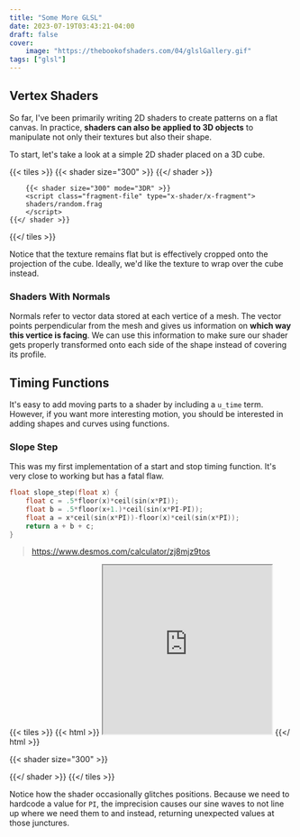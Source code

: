 ```yaml
---
title: "Some More GLSL"
date: 2023-07-19T03:43:21-04:00
draft: false
cover:
    image: "https://thebookofshaders.com/04/glslGallery.gif"
tags: ["glsl"]
---
```


## Vertex Shaders

So far, I've been primarily writing 2D shaders to create patterns on a flat canvas. In practice, **shaders can also be applied to 3D objects** to manipulate not only their textures but also their shape.

To start, let's take a look at a simple 2D shader placed on a 3D cube.

{{< tiles >}}
    {{< shader size="300" >}}
        <script class="fragment-file" type="x-shader/x-fragment">
        shaders/random.frag
        </script>
        {{</ shader >}}
        
        {{< shader size="300" mode="3DR" >}}
        <script class="fragment-file" type="x-shader/x-fragment">
        shaders/random.frag
        </script>
    {{</ shader >}}
{{</ tiles >}}

Notice that the texture remains flat but is effectively cropped onto the projection of the cube. Ideally, we'd like the texture to wrap over the cube instead.

### Shaders With Normals

Normals refer to vector data stored at each vertice of a mesh. The vector points perpendicular from the mesh and gives us information on **which way this vertice is facing**. We can use this information to make sure our shader gets properly transformed onto each side of the shape instead of covering its profile.

## Timing Functions

It's easy to add moving parts to a shader by including a `u_time` term. However, if you want more interesting motion, you should be interested in adding shapes and curves using functions.

### Slope Step

This was my first implementation of a start and stop timing function. It's very close to working but has a fatal flaw.

```c
float slope_step(float x) {
    float c = .5*floor(x)*ceil(sin(x*PI));
    float b = .5*floor(x+1.)*ceil(sin(x*PI-PI));
    float a = x*ceil(sin(x*PI))-floor(x)*ceil(sin(x*PI));
    return a + b + c;
}
```

> <https://www.desmos.com/calculator/zj8mjz9tos>

{{< tiles >}}
{{< html >}}
    <iframe src="https://www.desmos.com/calculator/i5gzs0ba8p?embed" width="300" height="300"></iframe>
{{</ html >}}

{{< shader size="300" >}}
<script class="fragment-file" type="x-shader/x-fragment">
shaders/grid.frag
</script>
{{</ shader >}}
{{</ tiles >}}

Notice how the shader occasionally glitches positions. Because we need to hardcode a value for `PI`, the imprecision causes our sine waves to not line up where we need them to and instead, returning unexpected values at those junctures.
